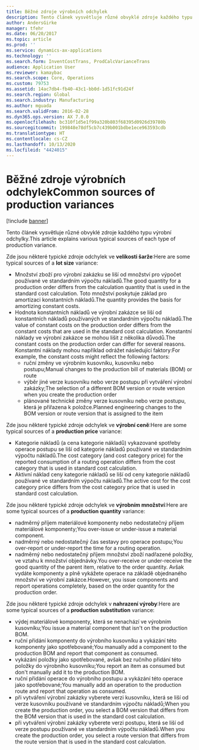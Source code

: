 ```yaml
---
title: Běžné zdroje výrobních odchylek
description: Tento článek vysvětluje různé obvyklé zdroje každého typu výrobní odchylky.
author: AndersGirke
manager: tfehr
ms.date: 06/20/2017
ms.topic: article
ms.prod: ''
ms.service: dynamics-ax-applications
ms.technology: ''
ms.search.form: InventCostTrans, ProdCalcVarianceTrans
audience: Application User
ms.reviewer: kamaybac
ms.search.scope: Core, Operations
ms.custom: 79753
ms.assetid: 14ac7db4-fb40-43c1-bb0d-1d51fc91d24f
ms.search.region: Global
ms.search.industry: Manufacturing
ms.author: mguada
ms.search.validFrom: 2016-02-28
ms.dyn365.ops.version: AX 7.0.0
ms.openlocfilehash: bc310f1d5e1f99a320b803f68395d0926d39780b
ms.sourcegitcommit: 199848e78df5cb7c439b001bdbe1ece963593cdb
ms.translationtype: HT
ms.contentlocale: cs-CZ
ms.lasthandoff: 10/13/2020
ms.locfileid: "4424015"
---
```

# <a name="common-sources-of-production-variances"></a><span data-ttu-id="5b06c-103">Běžné zdroje výrobních odchylek</span><span class="sxs-lookup"><span data-stu-id="5b06c-103">Common sources of production variances</span></span>

[!include [banner](../includes/banner.md)]

<span data-ttu-id="5b06c-104">Tento článek vysvětluje různé obvyklé zdroje každého typu výrobní odchylky.</span><span class="sxs-lookup"><span data-stu-id="5b06c-104">This article explains various typical sources of each type of production variance.</span></span> 

<span data-ttu-id="5b06c-105">Zde jsou některé typické zdroje odchylek ve **velikosti šarže**:</span><span class="sxs-lookup"><span data-stu-id="5b06c-105">Here are some typical sources of a **lot size** variance:</span></span>

-   <span data-ttu-id="5b06c-106">Množství zboží pro výrobní zakázku se liší od množství pro výpočet používané ve standardním výpočtu nákladů.</span><span class="sxs-lookup"><span data-stu-id="5b06c-106">The good quantity for a production order differs from the calculation quantity that is used in the standard cost calculation.</span></span> <span data-ttu-id="5b06c-107">Toto množství poskytuje základ pro amortizaci konstantních nákladů.</span><span class="sxs-lookup"><span data-stu-id="5b06c-107">The quantity provides the basis for amortizing constant costs.</span></span>
-   <span data-ttu-id="5b06c-108">Hodnota konstantních nákladů ve výrobní zakázce se liší od konstantních nákladů používaných ve standardním výpočtu nákladů.</span><span class="sxs-lookup"><span data-stu-id="5b06c-108">The value of constant costs on the production order differs from the constant costs that are used in the standard cost calculation.</span></span> <span data-ttu-id="5b06c-109">Konstantní náklady ve výrobní zakázce se mohou lišit z několika důvodů.</span><span class="sxs-lookup"><span data-stu-id="5b06c-109">The constant costs on the production order can differ for several reasons.</span></span> <span data-ttu-id="5b06c-110">Konstantní náklady mohou například odrážet následující faktory:</span><span class="sxs-lookup"><span data-stu-id="5b06c-110">For example, the constant costs might reflect the following factors:</span></span>
    -   <span data-ttu-id="5b06c-111">ruční změny ve výrobním kusovníku, kusovníku nebo postupu;</span><span class="sxs-lookup"><span data-stu-id="5b06c-111">Manual changes to the production bill of materials (BOM) or route</span></span>
    -   <span data-ttu-id="5b06c-112">výběr jiné verze kusovníku nebo verze postupu při vytváření výrobní zakázky;</span><span class="sxs-lookup"><span data-stu-id="5b06c-112">The selection of a different BOM version or route version when you create the production order</span></span>
    -   <span data-ttu-id="5b06c-113">plánované technické změny verze kusovníku nebo verze postupu, která je přiřazena k položce.</span><span class="sxs-lookup"><span data-stu-id="5b06c-113">Planned engineering changes to the BOM version or route version that is assigned to the item</span></span>

<span data-ttu-id="5b06c-114">Zde jsou některé typické zdroje odchylek ve **výrobní ceně**:</span><span class="sxs-lookup"><span data-stu-id="5b06c-114">Here are some typical sources of a **production price** variance:</span></span>

-   <span data-ttu-id="5b06c-115">Kategorie nákladů (a cena kategorie nákladů) vykazované spotřeby operace postupu se liší od kategorie nákladů používané ve standardním výpočtu nákladů.</span><span class="sxs-lookup"><span data-stu-id="5b06c-115">The cost category (and cost category price) for the reported consumption of a routing operation differs from the cost category that is used in standard cost calculation.</span></span>
-   <span data-ttu-id="5b06c-116">Aktivní náklad ceny kategorie nákladů se liší od ceny kategorie nákladů používané ve standardním výpočtu nákladů.</span><span class="sxs-lookup"><span data-stu-id="5b06c-116">The active cost for the cost category price differs from the cost category price that is used in standard cost calculation.</span></span>

<span data-ttu-id="5b06c-117">Zde jsou některé typické zdroje odchylek ve **výrobním množství**:</span><span class="sxs-lookup"><span data-stu-id="5b06c-117">Here are some typical sources of a **production quantity** variance:</span></span>

-   <span data-ttu-id="5b06c-118">nadměrný příjem materiálové komponenty nebo nedostatečný příjem materiálové komponenty;</span><span class="sxs-lookup"><span data-stu-id="5b06c-118">You over-issue or under-issue a material component.</span></span>
-   <span data-ttu-id="5b06c-119">nadměrný nebo nedostatečný čas sestavy pro operace postupu;</span><span class="sxs-lookup"><span data-stu-id="5b06c-119">You over-report or under-report the time for a routing operation.</span></span>
-   <span data-ttu-id="5b06c-120">nadměrný nebo nedostatečný příjem množství zboží nadřazené položky, ve vztahu k množství objednávky.</span><span class="sxs-lookup"><span data-stu-id="5b06c-120">You over-receive or under-receive the good quantity of the parent item, relative to the order quantity.</span></span> <span data-ttu-id="5b06c-121">Avšak vydáte komponenty a plně vykážete operace na základě objednaného množství ve výrobní zakázce.</span><span class="sxs-lookup"><span data-stu-id="5b06c-121">However, you issue components and report operations completely, based on the order quantity for the production order.</span></span>

<span data-ttu-id="5b06c-122">Zde jsou některé typické zdroje odchylek v **nahrazení výroby**:</span><span class="sxs-lookup"><span data-stu-id="5b06c-122">Here are some typical sources of a **production substitution** variance:</span></span>

-   <span data-ttu-id="5b06c-123">výdej materiálové komponenty, která se nenachází ve výrobním kusovníku;</span><span class="sxs-lookup"><span data-stu-id="5b06c-123">You issue a material component that isn't on the production BOM.</span></span>
-   <span data-ttu-id="5b06c-124">ruční přidání komponenty do výrobního kusovníku a vykázání této komponenty jako spotřebované;</span><span class="sxs-lookup"><span data-stu-id="5b06c-124">You manually add a component to the production BOM and report that component as consumed.</span></span>
-   <span data-ttu-id="5b06c-125">vykázání položky jako spotřebované, avšak bez ručního přidání této položky do výrobního kusovníku;</span><span class="sxs-lookup"><span data-stu-id="5b06c-125">You report an item as consumed but don't manually add it to the production BOM.</span></span>
-   <span data-ttu-id="5b06c-126">ruční přidání operace do výrobního postupu a vykázání této operace jako spotřebované;</span><span class="sxs-lookup"><span data-stu-id="5b06c-126">You manually add an operation to the production route and report that operation as consumed.</span></span>
-   <span data-ttu-id="5b06c-127">při vytváření výrobní zakázky vyberete verzi kusovníku, která se liší od verze kusovníku používané ve standardním výpočtu nákladů;</span><span class="sxs-lookup"><span data-stu-id="5b06c-127">When you create the production order, you select a BOM version that differs from the BOM version that is used in the standard cost calculation.</span></span>
-   <span data-ttu-id="5b06c-128">při vytváření výrobní zakázky vyberete verzi postupu, která se liší od verze postupu používané ve standardním výpočtu nákladů.</span><span class="sxs-lookup"><span data-stu-id="5b06c-128">When you create the production order, you select a route version that differs from the route version that is used in the standard cost calculation.</span></span>




